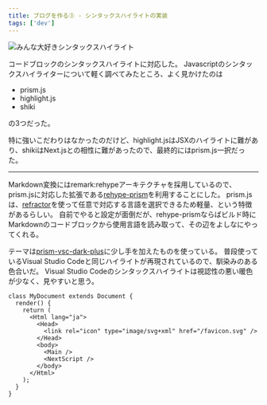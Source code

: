 ```yaml
---
title: ブログを作る③ - シンタックスハイライトの実装
tags: ['dev']
---
```


![みんな大好きシンタックスハイライト](screenshot_2021-07-22_11.36.01.png "みんな大好きシンタックスハイライト")

コードブロックのシンタックスハイライトに対応した。
Javascriptのシンタックスハイライターについて軽く調べてみたところ、よく見かけたのは

- prism.js
- highlight.js
- shiki

の3つだった。

特に強いこだわりはなかったのだけど、highlight.jsはJSXのハイライトに難があり、shikiはNext.jsとの相性に難があったので、最終的にはprism.js一択だった。

***

Markdown変換にはremark:rehypeアーキテクチャを採用しているので、prism.jsに対応した拡張である[rehype-prism](https://github.com/mapbox/rehype-prism)を利用することにした。
prism.jsは、[refractor](https://github.com/wooorm/refractor)を使って任意で対応する言語を選択できるため軽量、という特徴があるらしい。
自前でやると設定が面倒だが、rehype-prismならばビルド時にMarkdownのコードブロックから使用言語を読み取って、その辺をよしなにやってくれる。

テーマは[prism-vsc-dark-plus](https://github.com/PrismJS/prism-themes/blob/master/themes/prism-vsc-dark-plus.css)に少し手を加えたものを使っている。
普段使っているVisual Studio Codeと同じハイライトが再現されているので、馴染みのある色合いだ。
Visual Studio Codeのシンタックスハイライトは視認性の悪い暖色が少なく、見やすいと思う。

```tsx
class MyDocument extends Document {
  render() {
    return (
      <Html lang="ja">
        <Head>
          <link rel="icon" type="image/svg+xml" href="/favicon.svg" />
        </Head>
        <body>
          <Main />
          <NextScript />
        </body>
      </Html>
    );
  }
}
```